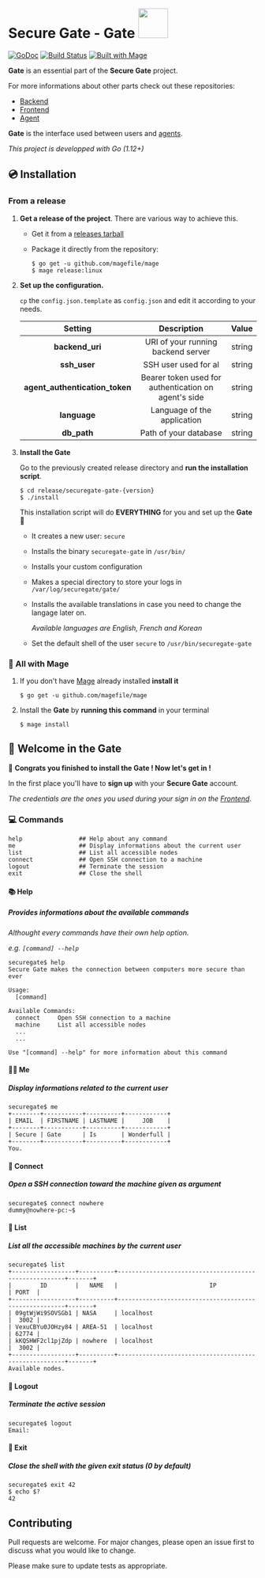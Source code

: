 # Secure Gate - Gate <img src="https://media.discordapp.net/attachments/433311912281767978/626863798610821130/logo_400dpi.png?width=764&height=884" width=60>

[![GoDoc](https://godoc.org/github.com/gusmin/gate/pkg?status.svg)](https://godoc.org/github.com/gusmin/gate/pkg)
[![Build Status](https://travis-ci.com/gusmin/gate.svg?token=6WEq9jpFesV2iXzoQsy4&branch=master)](https://travis-ci.com/gusmin/gate)
[![Built with Mage](https://magefile.org/badge.svg)](https://magefile.org)

**Gate** is an essential part of the **Secure Gate** project.

For more informations about other parts check out these repositories:

- [Backend](https://github.com/atrahy/backend)
- [Frontend](https://github.com/atrahy/frontend)
- [Agent](https://github.com/atrahy/agent)

**Gate** is the interface used between users and [agents](https://github.com/atrahy/agent).

*This project is developped with Go
(1.12+)*

## :cd: Installation

### From a release

1. **Get a release of the project**. There are various way to achieve this.

    - Get it from a [releases tarball](https://github.com/gusmin/gate/releases)
    - Package it directly from the repository:

        ```Shell
        $ go get -u github.com/magefile/mage
        $ mage release:linux
        ```

2. **Set up the configuration.**
  
    `cp` the `config.json.template` as `config.json` and edit it according to your needs.

    |           Setting          |                      Description                     |  Value |
    |:--------------------------:|:----------------------------------------------------:|:------:|
    |         **backend_uri**        |          URI of your running backend server          | string |
    |          **ssh_user**          |                 SSH user used for al                 | string |
    | **agent_authentication_token** | Bearer token used for authentication on agent's side | string |
    |          **language**          |              Language of the application             | string |
    |        **db_path**       |             Path of your database            | string |

3. **Install the Gate**

    Go to the previously created release directory and **run the installation script**.

    ```Shell
    $ cd release/securegate-gate-{version}
    $ ./install
    ```

    This installation script will do **EVERYTHING** for you and set up the **Gate** :rainbow:

    - It creates a new user: `secure`
    - Installs the binary `securegate-gate` in `/usr/bin/`
    - Installs your custom configuration
    - Makes a special directory to store your logs in `/var/log/securegate/gate/`
    - Installs the available translations in case you need to change the langage later on.

        *Available languages are English, French and Korean*
    - Set the default shell of the user `secure` to `/usr/bin/securegate-gate`

### :crystal_ball: All with Mage

1. If you don't have [Mage](https://magefile.org) already installed **install it**

    ```Shell
    $ go get -u github.com/magefile/mage
    ```

2. Install the **Gate** by **running this command** in your terminal

    ```
    $ mage install
    ```

## :milky_way: Welcome in the Gate

:tada: **Congrats you finished to install the Gate ! Now let's get in !**

In the first place you'll have to **sign up** with your **Secure Gate** account.

*The credentials are the ones you used during your sign in on the [Frontend](https://github.com/atrahy/frontend)*.

### :computer: Commands

```console
help                ## Help about any command
me                  ## Display informations about the current user
list                ## List all accessible nodes
connect             ## Open SSH connection to a machine
logout              ## Terminate the session
exit                ## Close the shell
```

#### :books: Help

##### Provides informations about the available commands

*Althought every commands have their own help option.*

*e.g. `[command] --help`*

```
securegate$ help
Secure Gate makes the connection between computers more secure than ever

Usage:
  [command]

Available Commands:
  connect     Open SSH connection to a machine
  machine     List all accessible nodes
  ...
  ...

Use "[command] --help" for more information about this command
```

#### :ok_woman: Me

##### Display informations related to the current user

```
securegate$ me
+--------+-----------+----------+------------+
| EMAIL  | FIRSTNAME | LASTNAME |     JOB    |
+--------+-----------+----------+------------+
| Secure | Gate      | Is       | Wonderfull |
+--------+-----------+----------+------------+
You.
```

#### :electric_plug: Connect

##### Open a SSH connection toward the machine given as argument

```Shell
securegate$ connect nowhere
dummy@nowhere-pc:~$
```

#### :scroll: List

##### List all the accessible machines by the current user

```
securegate$ list
+------------------+----------+-------------------------------------------------------+-------+
|        ID        |   NAME   |                          IP                           | PORT  |
+------------------+----------+-------------------------------------------------------+-------+
| 09gtWjWi9SOVSGb1 | NASA     | localhost                                             |  3002 |
| VexuCBYu0JOHzy84 | AREA-51  | localhost                                             | 62774 |
| kKQSHWF2cl1pjZdp | nowhere  | localhost                                             |  3002 |
+------------------+----------+-------------------------------------------------------+-------+
Available nodes.
```

#### :walking: Logout

##### Terminate the active session

```
securegate$ logout
Email:
```

#### :running: Exit

##### Close the shell with the given exit status (0 by default)

```shell
securegate$ exit 42
$ echo $?
42
```

## Contributing

Pull requests are welcome. For major changes, please open an issue first to discuss what you would like to change.

Please make sure to update tests as appropriate.
